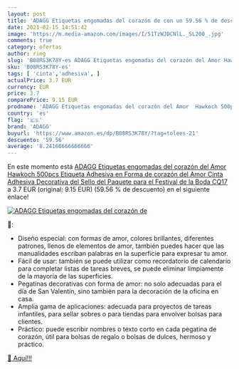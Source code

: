 ```yaml
---
layout: post
title: 'ADAGG Etiquetas engomadas del corazón de con un 59.56 % de descuento'
date: 2021-02-15 14:51:42
image: 'https://m.media-amazon.com/images/I/51TzWJDCNlL._SL200_.jpg'
comments: true
category: ofertas
author: ring
slug: 'B08RS3K78Y-es ADAGG Etiquetas engomadas del corazón del Amor Hawkoch...'
sku: 'B08RS3K78Y-es'
tags: [ 'cinta','adhesiva', ]
actualPrice: 3.7 EUR
currency: EUR
price: 3.7
comparePrice: 9.15 EUR
prodname: 'ADAGG Etiquetas engomadas del corazón del Amor  Hawkoch 500pcs Etiqueta Adhesiva en Forma de corazón del Amor Cinta Adhesiva Decorativa del Sello del Paquete para el Festival de la Boda  CQ17 '
country: 'es'
flag: '🇪🇸'
brand: 'ADAGG'
buyurl: 'https://www.amazon.es/dp/B08RS3K78Y/?tag=tolees-21'
descuento: '59.56'
average: '8.24166666666666'
---
```


En este momento está [ADAGG Etiquetas engomadas del corazón del Amor  Hawkoch 500pcs Etiqueta Adhesiva en Forma de corazón del Amor Cinta Adhesiva Decorativa del Sello del Paquete para el Festival de la Boda  CQ17 ](https://www.amazon.es/dp/B08RS3K78Y/?tag=tolees-21) a 3.7 EUR (original: 9.15 EUR) (59.56 %  de descuento) en el siguiente enlace!

[![ADAGG Etiquetas engomadas del corazón de](https://m.media-amazon.com/images/I/51TzWJDCNlL._SL200_.jpg)](https://www.amazon.es/dp/B08RS3K78Y/?tag=tolees-21)

🔎:

- Diseño especial: con formas de amor, colores brillantes, diferentes patrones, llenos de elementos de amor, también puedes hacer que las manualidades escriban palabras en la superficie para expresar tu amor.
- Fácil de usar: también se puede utilizar como recordatorio de calendario para completar listas de tareas breves, se puede eliminar limpiamente de la mayoría de las superficies.
- Pegatinas decorativas con forma de amor: no solo adecuadas para el día de San Valentín, sino también para la decoración de la oficina en casa.
- Amplia gama de aplicaciones: adecuada para proyectos de tareas infantiles, para sellar sobres o para tiendas para envolver bolsas para clientes.
- Práctico: puede escribir nombres o texto corto en cada pegatina de corazón, útil para bolsas de regalo o bolsas de dulces, hermoso y práctico.

[🛒 Aquí!!!](https://www.amazon.es/dp/B08RS3K78Y/?tag=tolees-21)
